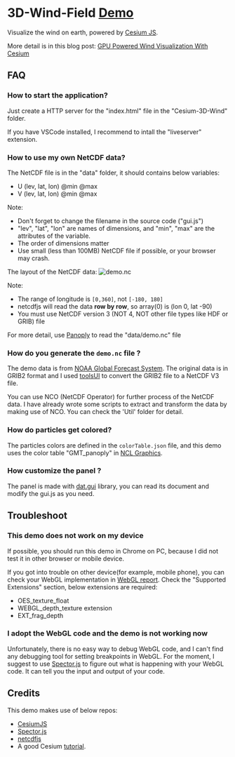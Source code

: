 # 3D-Wind-Field [Demo](https://raymanng.github.io/3D-Wind-Field/demo/)
Visualize the wind on earth, powered by [Cesium JS](https://github.com/AnalyticalGraphicsInc/cesium).

More detail is in this blog post: [GPU Powered Wind Visualization With Cesium](https://cesium.com/blog/2019/04/29/gpu-powered-wind/)

## FAQ
### How to start the application?
Just create a HTTP server for the "index.html" file in the "Cesium-3D-Wind" folder.

If you have VSCode installed, I recommend to intall the "liveserver" extension. 

### How to use my own NetCDF data?
The NetCDF file is in the "data" folder, it should contains below variables:
- U (lev, lat, lon) @min @max 
- V (lev, lat, lon) @min @max

Note:
- Don't forget to change the filename in the source code ("gui.js")
- "lev", "lat", "lon" are names of dimensions, and "min", "max" are the attributes of the variable.
- The order of dimensions matter
- Use small (less than 100MB) NetCDF file if possible, or your browser may crash.

The layout of the NetCDF data:
![demo.nc](https://user-images.githubusercontent.com/18614142/58364512-26cd1e00-7ee8-11e9-8c94-1425221ec8b2.png)

Note:
- The range of longitude is `[0,360]`, not `[-180, 180]`
- netcdfjs will read the data **row by row**, so array(0) is (lon 0, lat -90)
- You must use NetCDF version 3 (NOT 4, NOT other file types like HDF or GRIB) file

For more detail, use [Panoply](https://www.giss.nasa.gov/tools/panoply/) to read the "data/demo.nc" file

### How do you generate the `demo.nc` file ?
The demo data is from [NOAA Global Forecast System](https://www.ncdc.noaa.gov/data-access/model-data/model-datasets/global-forcast-system-gfs). The original data is in GRIB2 format and I used [toolsUI](https://www.unidata.ucar.edu/software/thredds/v4.5/netcdf-java/ToolsUI.html) to convert the GRIB2 file to a NetCDF V3 file.

You can use NCO (NetCDF Operator) for further process of the NetCDF data. I have already wrote some scripts  to extract and transform the data by making use of NCO. You can check the 'Util' folder for detail.

### How do particles get colored?
The particles colors are defined in the `colorTable.json` file, and this demo uses the color table "GMT_panoply" in [NCL Graphics](https://www.ncl.ucar.edu/Document/Graphics/color_table_gallery.shtml).

### How customize the panel ?
The panel is made with [dat.gui](https://github.com/dataarts/dat.gui) library, you can read its document and modify the gui.js as you need.

## Troubleshoot
### This demo does not work on my device
If possible, you should run this demo in Chrome on PC, because I did not test it in other browser or mobile device.

If you got into trouble on other device(for example, mobile phone), you can check your WebGL implementation in [WebGL report](https://webglreport.com/). Check the "Supported Extensions" section, below extensions are required:
- OES_texture_float
- WEBGL_depth_texture extension
- EXT_frag_depth

### I adopt the WebGL code and the demo is not working now
Unfortunately, there is no easy way to debug WebGL code, and I can't find any debugging tool for setting breakpoints in WebGL. For the moment, I suggest to use [Spector.js](https://github.com/BabylonJS/Spector.js)  to figure out what is happening with your WebGL code. It can tell you the input and output of your code.

## Credits
This demo makes use of below repos:
- [CesiumJS](https://github.com/AnalyticalGraphicsInc/cesium)
- [Spector.js](https://github.com/BabylonJS/Spector.js)
- [netcdfjs](https://github.com/cheminfo-js/netcdfjs)
- A good Cesium [tutorial](https://github.com/cesiumlab/cesium-custom-primitive).
